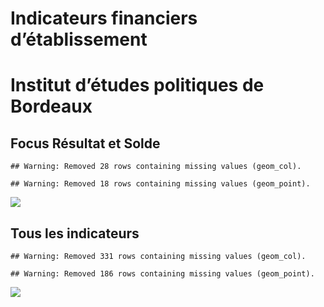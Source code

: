Indicateurs financiers d’établissement
================

# Institut d’études politiques de Bordeaux

## Focus Résultat et Solde

    ## Warning: Removed 28 rows containing missing values (geom_col).

    ## Warning: Removed 18 rows containing missing values (geom_point).

![](institut_d_études_politiques_de_bordeaux_files/figure-gfm/etab.focus-1.png)<!-- -->

## Tous les indicateurs

    ## Warning: Removed 331 rows containing missing values (geom_col).

    ## Warning: Removed 186 rows containing missing values (geom_point).

![](institut_d_études_politiques_de_bordeaux_files/figure-gfm/etab-1.png)<!-- -->
